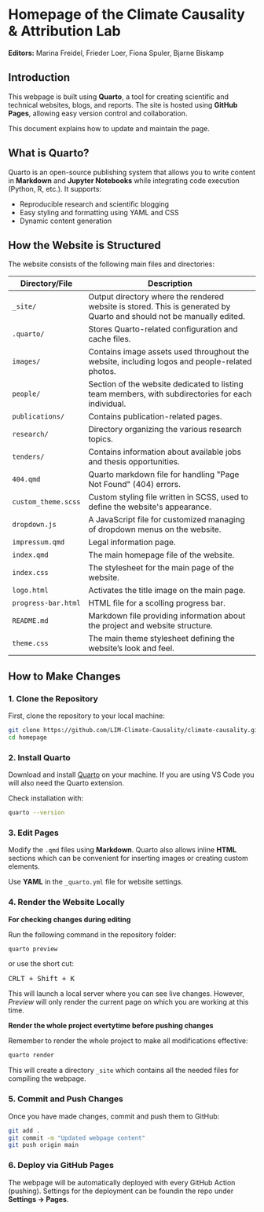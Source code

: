 # Homepage of the Climate Causality & Attribution Lab 

**Editors:** Marina Freidel, Frieder Loer, Fiona Spuler, Bjarne Biskamp

## Introduction  
This webpage is built using **Quarto**, a tool for creating scientific and technical websites, blogs, and reports. The site is hosted using **GitHub Pages**, allowing easy version control and collaboration.  

This document explains how to update and maintain the page.  

## What is Quarto?  
Quarto is an open-source publishing system that allows you to write content in **Markdown** and **Jupyter Notebooks** while integrating code execution (Python, R, etc.). It supports:  
- Reproducible research and scientific blogging  
- Easy styling and formatting using YAML and CSS  
- Dynamic content generation  

## How the Website is Structured  
The website consists of the following main files and directories:  

| Directory/File         | Description |
|------------------------|------------|
| `_site/`              | Output directory where the rendered website is stored. This is generated by Quarto and should not be manually edited. |
| `.quarto/`            | Stores Quarto-related configuration and cache files. |
| `images/`            | Contains image assets used throughout the website, including logos and people-related photos. |
| `people/`            | Section of the website dedicated to listing team members, with subdirectories for each individual. |
| `publications/`      | Contains publication-related pages. |
| `research/`          | Directory organizing the various research topics. |
| `tenders/`           | Contains information about available jobs and thesis opportunities. |
| `404.qmd`            | Quarto markdown file for handling "Page Not Found" (404) errors. |
| `custom_theme.scss`  | Custom styling file written in SCSS, used to define the website's appearance. |
| `dropdown.js`        | A JavaScript file for customized managing of dropdown menus on the website. |
| `impressum.qmd`      | Legal information page. |
| `index.qmd`          | The main homepage file of the website. |
| `index.css`          | The stylesheet for the main page of the website. |
| `logo.html`          | Activates the title image on the main page. |
| `progress-bar.html`  | HTML file for a scolling progress bar. |
| `README.md`          | Markdown file providing information about the project and website structure. |
| `theme.css`          | The main theme stylesheet defining the website’s look and feel. |



## How to Make Changes  
### 1. **Clone the Repository**  
First, clone the repository to your local machine:  
```bash
git clone https://github.com/LIM-Climate-Causality/climate-causality.github.io.git
cd homepage
```

### 2. **Install Quarto**

Download and install [Quarto](https://quarto.org/) on your machine.
If you are using VS Code you will also need the Quarto extension.

Check installation with:

```bash
quarto --version
``` 

### 3. **Edit Pages**

Modify the `.qmd` files using **Markdown**. Quarto also allows inline **HTML** sections which can be convenient for inserting images or creating custom elements.

Use **YAML** in the `_quarto.yml` file for website settings.

### 4. **Render the Website Locally**

**For checking changes during editing**

Run the following command in the repository folder:


```bash
quarto preview
```

or use the short cut:

<kbd>CRLT + Shift + K</kbd>

This will launch a local server where you can see live changes. However, *Preview* will only render the current page on which you are working at this time.

**Render the whole project evertytime before pushing changes**

Remember to render the whole project to make all modifications effective:

```bash
quarto render
```

This will create a directory `_site` which contains all the needed files for compiling the webpage.

### 5. **Commit and Push Changes**

Once you have made changes, commit and push them to GitHub:

```bash
git add .
git commit -m "Updated webpage content"
git push origin main
```

### 6. **Deploy via GitHub Pages**

The webpage will be automatically deployed with every GitHub Action (pushing). Settings for the deployment can be foundin the repo under **Settings -> Pages**.